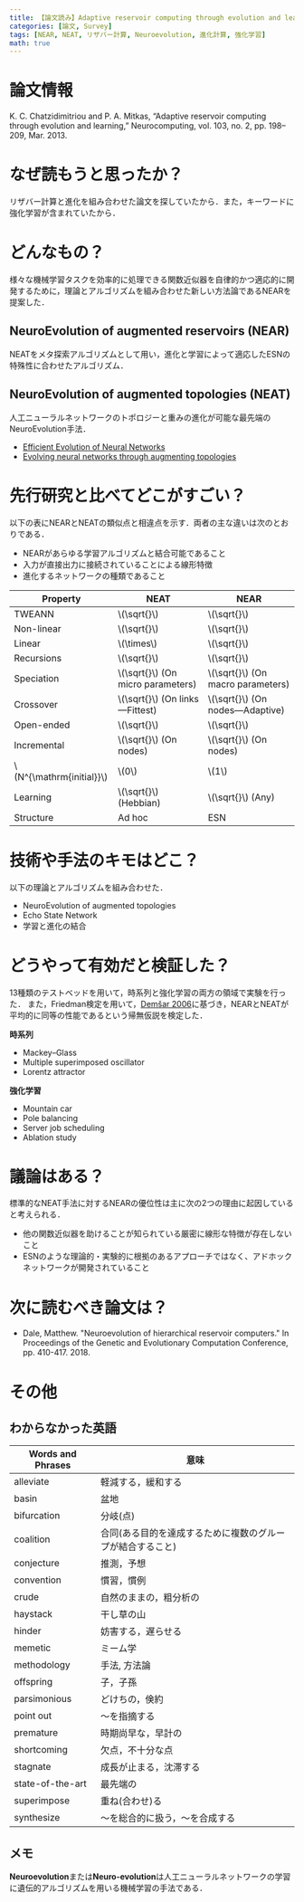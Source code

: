 ```yaml
---
title: 【論文読み】Adaptive reservoir computing through evolution and learning
categories: [論文, Survey]
tags: [NEAR, NEAT, リザバー計算, Neuroevolution, 進化計算, 強化学習]
math: true
---
```


# 論文情報
K. C. Chatzidimitriou and P. A. Mitkas, “Adaptive reservoir computing through evolution and learning,” Neurocomputing, vol. 103, no. 2, pp. 198–209, Mar. 2013.

# なぜ読もうと思ったか？
リザバー計算と進化を組み合わせた論文を探していたから．また，キーワードに強化学習が含まれていたから．

# どんなもの？
様々な機械学習タスクを効率的に処理できる関数近似器を自律的かつ適応的に開発するために，理論とアルゴリズムを組み合わせた新しい方法論であるNEARを提案した．

## NeuroEvolution of augmented reservoirs (NEAR)
NEATをメタ探索アルゴリズムとして用い，進化と学習によって適応したESNの特殊性に合わせたアルゴリズム．

## NeuroEvolution of augmented topologies (NEAT)
人工ニューラルネットワークのトポロジーと重みの進化が可能な最先端のNeuroEvolution手法．
- [Efficient Evolution of Neural Networks](https://scholar.google.com/scholar?hl=en&as_sdt=0%2C5&q=Efficient+evolution+of+neural+networks+through+complexification&btnG=)
- [Evolving neural networks through augmenting topologies](http://citeseerx.ist.psu.edu/viewdoc/download?doi=10.1.1.28.5457&rep=rep1&type=pdf)

# 先行研究と比べてどこがすごい？
以下の表にNEARとNEATの類似点と相違点を示す．両者の主な違いは次のとおりである．
- NEARがあらゆる学習アルゴリズムと結合可能であること
- 入力が直接出力に接続されていることによる線形特徴
- 進化するネットワークの種類であること

| Property | NEAT | NEAR |
| --- | --- | --- |
| TWEANN | \\(\sqrt{}\\) | \\(\sqrt{}\\) |
| Non-linear | \\(\sqrt{}\\) | \\(\sqrt{}\\) |
| Linear | \\(\times\\) | \\(\sqrt{}\\) |
| Recursions | \\(\sqrt{}\\) | \\(\sqrt{}\\) |
| Speciation | \\(\sqrt{}\\) (On micro parameters) | \\(\sqrt{}\\) (On macro parameters) |
| Crossover | \\(\sqrt{}\\) (On links—Fittest) | \\(\sqrt{}\\) (On nodes—Adaptive) |
| Open-ended | \\(\sqrt{}\\) | \\(\sqrt{}\\) |
| Incremental | \\(\sqrt{}\\) (On nodes) | \\(\sqrt{}\\) (On nodes) |
| \\(N^{\mathrm{initial}}\\) | \\(0\\) | \\(1\\) |
| Learning | \\(\sqrt{}\\) (Hebbian) | \\(\sqrt{}\\) (Any) |
| Structure | Ad hoc | ESN |


# 技術や手法のキモはどこ？
以下の理論とアルゴリズムを組み合わせた．
- NeuroEvolution of augmented topologies
- Echo State Network
- 学習と進化の結合

# どうやって有効だと検証した？
13種類のテストベッドを用いて，時系列と強化学習の両方の領域で実験を行った．
また，Friedman検定を用いて，[Demšar 2006](https://www.jmlr.org/papers/volume7/demsar06a/demsar06a.pdf)に基づき，NEARとNEATが平均的に同等の性能であるという帰無仮説を検定した．

**時系列**
- Mackey–Glass
- Multiple superimposed oscillator
- Lorentz attractor

**強化学習**
- Mountain car
- Pole balancing
- Server job scheduling
- Ablation study

# 議論はある？
標準的なNEAT手法に対するNEARの優位性は主に次の2つの理由に起因していると考えられる．
- 他の関数近似器を助けることが知られている厳密に線形な特徴が存在しないこと
- ESNのような理論的・実験的に根拠のあるアプローチではなく、アドホックネットワークが開発されていること

# 次に読むべき論文は？
- Dale, Matthew. "Neuroevolution of hierarchical reservoir computers." In Proceedings of the Genetic and Evolutionary Computation Conference, pp. 410-417. 2018.

# その他
## わからなかった英語

| Words and Phrases | 意味 |
| --- | --- |
| alleviate | 軽減する，緩和する |
| basin | 盆地 |
| bifurcation | 分岐(点) |
| coalition | 合同(ある目的を達成するために複数のグループが結合すること) |
| conjecture | 推測，予想 |
| convention | 慣習，慣例 |
| crude | 自然のままの，粗分析の |
| haystack | 干し草の山 |
| hinder | 妨害する，遅らせる |
| memetic | ミーム学 |
| methodology | 手法, 方法論 |
| offspring | 子，子孫 |
| parsimonious | どけちの，倹約 |
| point out | 〜を指摘する |
| premature | 時期尚早な，早計の |
| shortcoming | 欠点，不十分な点 |
| stagnate | 成長が止まる，沈滞する |
| state-of-the-art | 最先端の |
| superimpose | 重ね(合わせ)る |
| synthesize | 〜を総合的に扱う，〜を合成する |

## メモ
**Neuroevolution**または**Neuro-evolution**は人工ニューラルネットワークの学習に遺伝的アルゴリズムを用いる機械学習の手法である．
